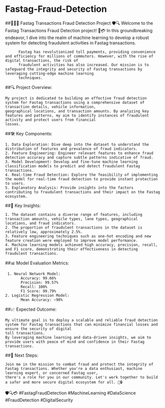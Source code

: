 # Fastag-Fraud-Detection
##🚫🕵️‍♂️ Fastag Transactions Fraud Detection Project 🛡️🔍  Welcome to the Fastag Transactions Fraud Detection project! 
🚗💳  In this groundbreaking endeavor, I dive into the realm of machine learning to develop a robust system for detecting fraudulent activities in Fastag transactions. 
          
          Fastag has revolutionized toll payments, providing convenience and efficiency for millions of commuters. However, with the rise of digital transactions, the risk of    
          fraudulent activities has also increased. Our mission is to safeguard the integrity and security of Fastag transactions by leveraging cutting-edge machine learning  
          techniques.

##🔍 Project Overview:

    My project is dedicated to building an effective fraud detection system for Fastag transactions using a comprehensive dataset of transaction details, vehicle information, 
    geographical locations, and transaction amounts. By analyzing key features and patterns, my aim to identify instances of fraudulent activity and protect users from financial   
    losses.

##🛠️ Key Components:

    1. Data Exploration: Dive deep into the dataset to understand the distribution of features and prevalence of fraud indicators.
    2. Feature Engineering: Engineer relevant features to enhance fraud detection accuracy and capture subtle patterns indicative of fraud.
    3. Model Development: Develop and fine-tune machine learning classification models to predict and detect fraudulent Fastag transactions.
    4. Real-time Fraud Detection: Explore the feasibility of implementing the model for real-time fraud detection to provide instant protection to users.
    5. Explanatory Analysis: Provide insights into the factors contributing to fraudulent transactions and their impact on the Fastag ecosystem.

##🔑 Key Insights:

    1. The dataset contains a diverse range of features, including transaction amounts, vehicle types, lane types, geographical locations, and fraud indicators.
    2. The proportion of fraudulent transactions in the dataset is relatively low, approximately 2.5%.
    3. Feature engineering techniques such as one-hot encoding and new feature creation were employed to improve model performance.
    4. Machine learning models achieved high accuracy, precision, recall, and F1 score, demonstrating their effectiveness in detecting fraudulent transactions.

 ##📊 Model Evaluation Metrics:

     1. Neural Network Model:
           Accuracy: 99.66%
           Precision: 99.57%
           Recall: 100%
           F1 Score: 99.79%
    2. Logistic Regression Model:
           Mean Accuracy: ~98%

##📈 Expected Outcome:

    My ultimate goal is to deploy a scalable and reliable fraud detection system for Fastag transactions that can minimize financial losses and ensure the security of digital   
    toll transactions. 
    By leveraging machine learning and data-driven insights, we aim to provide users with peace of mind and confidence in their Fastag transactions.

##🚀 Next Steps:

    Join me in the mission to combat fraud and protect the integrity of Fastag transactions. Whether you're a data enthusiast, machine learning expert, or concerned Fastag user, 
    there's a role for you in our community. Let's work together to build a safer and more secure digital ecosystem for all. 💪🔒

🛡️🔍💳 #FastagFraudDetection #MachineLearning #DataScience #FraudDetection #DigitalSecurity
